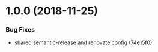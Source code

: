 # 1.0.0 (2018-11-25)


### Bug Fixes

* shared semantic-release and renovate config ([74e15f0](https://github.com/mike-works/techcheck-server/commit/74e15f0))

